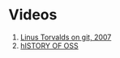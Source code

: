 # Videos

1. [Linus Torvalds on git, 2007](https://www.youtube.com/watch?v=4XpnKHJAok8&t=1096s)
2. [hISTORY OF OSS](https://www.youtube.com/watch?v=vjMZssWMweA)

